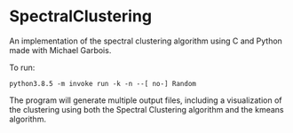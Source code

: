 # SpectralClustering
An implementation of the spectral clustering algorithm using C and Python made with Michael Garbois.

To run:

```
python3.8.5 -m invoke run -k -n --[ no-] Random
```

The program will generate multiple output files, including a visualization of the clustering using both the Spectral Clustering algorithm and the kmeans algorithm.
